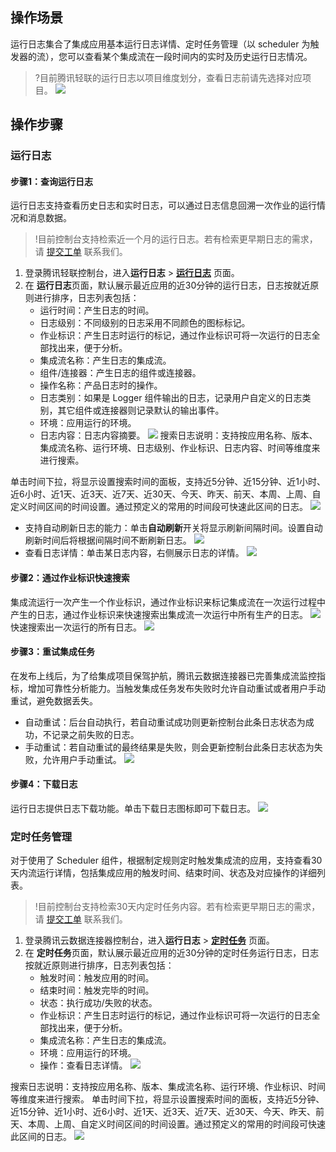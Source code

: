 ## 操作场景

运行日志集合了集成应用基本运行日志详情、定时任务管理（以 scheduler 为触发器的流），您可以查看某个集成流在一段时间内的实时及历史运行日志情况。

> ?目前腾讯轻联的运行日志以项目维度划分，查看日志前请先选择对应项目。
> ![](https://staticintl.cloudcachetci.com/yehe/backend-news/daSV153_107-en.png)

## 操作步骤

### 运行日志

#### 步骤1：查询运行日志

运行日志支持查看历史日志和实时日志，可以通过日志信息回溯一次作业的运行情况和消息数据。

> !目前控制台支持检索近一个月的运行日志。若有检索更早期日志的需求，请 [提交工单](https://console.cloud.tencent.com/workorder/category) 联系我们。

1. 登录腾讯轻联控制台，进入**运行日志** > [**运行日志**](https://ipaas.cloud.tencent.com/log) 页面。
2. 在 **运行日志**页面，默认展示最近应用的近30分钟的运行日志，日志按就近原则进行排序，日志列表包括：
   - 运行时间：产生日志的时间。
   - 日志级别：不同级别的日志采用不同颜色的图标标记。
   - 作业标识：产生日志时运行的标记，通过作业标识可将一次运行的日志全部找出来，便于分析。
   - 集成流名称：产生日志的集成流。
   - 组件/连接器：产生日志的组件或连接器。
   - 操作名称：产品日志时的操作。
   - 日志类别：如果是 Logger 组件输出的日志，记录用户自定义的日志类别，其它组件或连接器则记录默认的输出事件。
   - 环境：应用运行的环境。
   - 日志内容：日志内容摘要。
     ![](https://staticintl.cloudcachetci.com/yehe/backend-news/Dc77623_108-en.png)
     搜索日志说明：支持按应用名称、版本、集成流名称、运行环境、日志级别、作业标识、日志内容、时间等维度来进行搜索。

单击时间下拉，将显示设置搜索时间的面板，支持近5分钟、近15分钟、近1小时、近6小时、近1天、近3天、近7天、近30天、今天、昨天、前天、本周、上周、自定义时间区间的时间设置。通过预定义的常用的时间段可快速此区间的日志。
     ![](https://staticintl.cloudcachetci.com/yehe/backend-news/H4pb924_109-en.png)
 - 支持自动刷新日志的能力：单击**自动刷新**开关将显示刷新间隔时间。设置自动刷新时间后将根据间隔时间不断刷新日志。
    ![](https://staticintl.cloudcachetci.com/yehe/backend-news/IrPb988_110-en.png)
 - 查看日志详情：单击某日志内容，右侧展示日志的详情。
    ![](https://staticintl.cloudcachetci.com/yehe/backend-news/8kKg102_111-en.png)

#### 步骤2：通过作业标识快速搜索

集成流运行一次产生一个作业标识，通过作业标识来标记集成流在一次运行过程中产生的日志，通过作业标识来快速搜索出集成流一次运行中所有生产的日志。
![](https://staticintl.cloudcachetci.com/yehe/backend-news/WUZd669_112-en.png)
快速搜索出一次运行的所有日志。
![](https://staticintl.cloudcachetci.com/yehe/backend-news/HFKr764_113-en.png)

#### 步骤3：重试集成任务

在发布上线后，为了给集成项目保驾护航，腾讯云数据连接器已完善集成流监控指标，增加可靠性分析能力。当触发集成任务发布失败时允许自动重试或者用户手动重试，避免数据丢失。

- 自动重试：后台自动执行，若自动重试成功则更新控制台此条日志状态为成功，不记录之前失败的日志。
- 手动重试：若自动重试的最终结果是失败，则会更新控制台此条日志状态为失败，允许用户手动重试。
  ![](https://staticintl.cloudcachetci.com/yehe/backend-news/W2SH574_114-en.png)

#### 步骤4：下载日志

运行日志提供日志下载功能。单击下载日志图标即可下载日志。
![](https://staticintl.cloudcachetci.com/yehe/backend-news/kSrm717_115-en.png)



### 定时任务管理

对于使用了 Scheduler 组件，根据制定规则定时触发集成流的应用，支持查看30天内流运行详情，包括集成应用的触发时间、结束时间、状态及对应操作的详细列表。  

> !目前控制台支持检索30天内定时任务内容。若有检索更早期日志的需求，请 [提交工单](https://console.cloud.tencent.com/workorder/category) 联系我们。

1. 登录腾讯云数据连接器控制台，进入**运行日志** > [**定时任务**](https://ipaas.cloud.tencent.com/log) 页面。
2. 在 **定时任务**页面，默认展示最近应用的近30分钟的定时任务运行日志，日志按就近原则进行排序，日志列表包括：
   - 触发时间：触发应用的时间。
   - 结束时间：触发完毕的时间。
   - 状态：执行成功/失败的状态。
   - 作业标识：产生日志时运行的标记，通过作业标识可将一次运行的日志全部找出来，便于分析。
   - 集成流名称：产生日志的集成流。
   - 环境：应用运行的环境。
   - 操作：查看日志详情。
     ![](https://staticintl.cloudcachetci.com/yehe/backend-news/fM3A045_116-en.png)

搜索日志说明：支持按应用名称、版本、集成流名称、运行环境、作业标识、时间等维度来进行搜索。
单击时间下拉，将显示设置搜索时间的面板，支持近5分钟、近15分钟、近1小时、近6小时、近1天、近3天、近7天、近30天、今天、昨天、前天、本周、上周、自定义时间区间的时间设置。通过预定义的常用的时间段可快速此区间的日志。
![](https://staticintl.cloudcachetci.com/yehe/backend-news/hwLR870_117-en.png)
